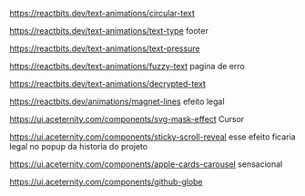 https://reactbits.dev/text-animations/circular-text

https://reactbits.dev/text-animations/text-type   footer

https://reactbits.dev/text-animations/text-pressure

https://reactbits.dev/text-animations/fuzzy-text pagina de erro

https://reactbits.dev/text-animations/decrypted-text

https://reactbits.dev/animations/magnet-lines  efeito legal

https://ui.aceternity.com/components/svg-mask-effect Cursor

https://ui.aceternity.com/components/sticky-scroll-reveal esse efeito ficaria legal no popup da historia do projeto 

https://ui.aceternity.com/components/apple-cards-carousel sensacional 

https://ui.aceternity.com/components/github-globe